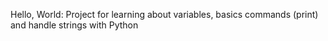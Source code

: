 Hello, World:
Project for learning about variables, basics commands (print) and handle strings with Python
